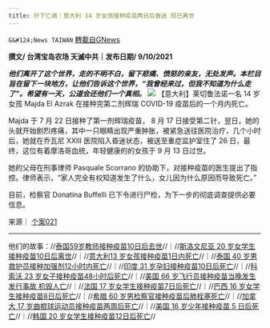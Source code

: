 ```yaml
---
title: 针下亡魂｜意大利 14 岁女孩接种疫苗两日后昏迷 现已离世
---
```

`G&#124;News TAIWAN` [轉載自GNews](https://gnews.org/zh-hans/1582909/)

**撰文/ 台湾宝岛农场 天滅中共｜发布日期/ 9/10/2021**

***他们离开了这个世界，走的不明不白，留下悲痛、愤怒的亲友，无处发声。本栏目旨在留下一块地方，让他们告诉这个世界，“我曾经来过，但我不知道为什么走了”。希望有一天，公道会还他们一个真相。***
![](https://assets.gnews.org/wp-content/uploads/2021/10/21-3.jpg)
【意大利】莱切鲁法诺一名 14 岁女孩 Majda El Azrak 在接种完第二剂辉瑞 COVID-19 疫苗后的一个月内死亡。

Majda 于 7 月 22 日接种了第一剂辉瑞疫苗， 8 月 17 日接受第二针，翌日，她的头就开始剧烈疼痛，其中一只眼睛出现严重肿胀，被紧急送往医院治疗，几个小时后，她就在乔瓦尼 XXIII 医院陷入昏迷状态，被送至重症监护室住了 26 日，最终，这位有着摩洛哥血统，年轻健康的的女孩于 9 月 13 日过世。

她的父母在刑事律师 Pasquale Scorrano 的协助下，对接种疫苗的医生提出了指控。律师表示，“家人完全有权知道发生了什么，女儿因为什么原因而导致死亡。”

目前，检察官 Donatina Buffelli 已下令进行尸检，为下一步的彻底调查提供必要信息。

来源｜ [个案021](https://bari.repubblica.it/cronaca/2021/09/24/news/lecce_14enne_ando_in_coma_e_mori_dopo_il_vaccino_indgati_3_medici_e_disposta_l_autopsia-319188729/)

* * *

他们的故事：//[泰国59岁教师接种疫苗10日后去世](https://gnews.org/zh-hans/1568655/)//｜//[斯洛文尼亚 20 岁女学生接种疫苗10日后离世](https://gnews.org/zh-hans/1568651/)//｜//[意大利13 岁女孩接种疫苗1日内死亡](https://gnews.org/zh-hans/1570142/)//｜//[泰国 40 岁男救护员接种加强剂12小时内死亡](https://gnews.org/zh-hans/1570178/)//｜//[印度 31 岁孕妇接种疫苗10日后死亡](https://gnews.org/zh-hans/1572214/)//｜//[科索沃 23 岁女子接种疫苗48小时后死亡](https://gnews.org/zh-hans/1572347/)//｜//[美国 66 岁飞行员接种疫苗当晚发生发行事故 机毁人亡](https://gnews.org/zh-hans/1574200/)//｜//[法国 17 岁女学生接种疫苗7日后死亡](https://gnews.org/zh-hans/1574535/)//｜//[巴西 16 岁女学生接种疫苗8日后死亡](https://gnews.org/zh-hans/1576377/)//｜//[希腊 60 岁男检察官接种疫苗后肺栓塞死亡](https://gnews.org/zh-hans/1576437/)//｜//[加拿大 17 岁曲棍球运动员接种疫苗两周后死亡](https://gnews.org/zh-hans/1578774/)//｜//[美国 16 岁少年接种疫苗 5 日后死亡](https://gnews.org/zh-hans/1581220/)//｜//[韩国 20 岁女学生接种疫苗12日后死亡](https://gnews.org/zh-hans/1582698/)//
